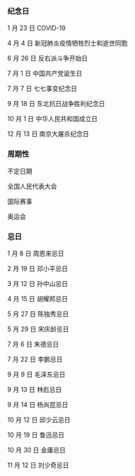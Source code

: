 ### 纪念日

1 月 23 日 COVID-19

4 月 4 日 新冠肺炎疫情牺牲烈士和逝世同胞

6 月 26 日 反右派斗争开始日

7 月 1 日 中国共产党诞生日

7 月 7 日 七七事变纪念日

9 月 18 日 东北抗日战争胜利纪念日

10 月 1 日 中华人民共和国成立日

12 月 13 日 南京大屠杀纪念日

### 周期性

不定日期

全国人民代表大会

国际赛事

奥运会

### 忌日

1 月 8 日 周恩来忌日

2 月 19 日 邓小平忌日

3 月 12 日 孙中山忌日

4 月 15 日 胡耀邦忌日

5 月 27 日 陈独秀忌日

5 月 29 日 宋庆龄忌日

7 月 6 日 朱德忌日

7 月 22 日 李鹏忌日

9 月 9 日 毛泽东忌日

9 月 13 日 林彪忌日

9 月 14 日 杨尚昆忌日

10 月 12 日 邱少云忌日

10 月 19 日 鲁迅忌日

10 月 30 日 金庸忌日

11 月 12 日 刘少奇忌日


